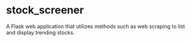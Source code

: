 # stock_screener
A Flask web application that utilizes methods such as web scraping to list and display trending stocks.
